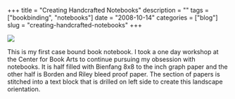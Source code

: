 +++
title = "Creating Handcrafted Notebooks"
description = ""
tags = ["bookbinding", "notebooks"]
date = "2008-10-14"
categories = ["blog"]
slug = "creating-handcrafted-notebooks"
+++



  <div class="notebook-screenshot"><img src="http://media.konigi.com/notebook/my-first-notebook-2.jpg" class="notebook-image" /></div><p>This is my first case bound book notebook. I took a one day workshop at the Center for Book Arts to continue pursuing my obsession with notebooks. It is half filled with Bienfang 8x8 to the inch graph paper and the other half is Borden and Riley bleed proof paper. The section of papers is stitched into a text block that is drilled on left side to create this landscape orientation.</p>
    
  
